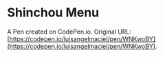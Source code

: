 # Shinchou Menu

A Pen created on CodePen.io. Original URL: [https://codepen.io/luisangelmaciel/pen/WNKwoBY](https://codepen.io/luisangelmaciel/pen/WNKwoBY).

